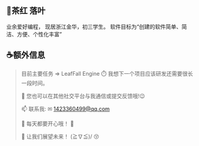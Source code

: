 ## 🍂茶红 落叶

业余爱好编程，
现居浙江金华，初三学生。
软件目标为“创建的软件简单、简洁、方便、个性化丰富”
 
## ☕额外信息
> 目前主要任务 => LeafFall Engine
> ⏱️ 我想下一个项目应该研发还需要很长一段时间。
>
> 💬 您也可以在其他社交平台与我通信或提交反馈哦!😉
>
> 📫 联系我: ✉ 1423360499@qq.com
>
> 🎇 每天都要开心哦！ 🎉
> 
> 🌈 让我们展望未来！  (≧∇≦)/ 😚
